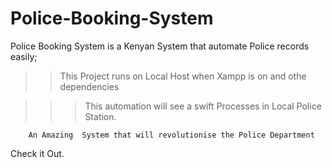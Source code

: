 # Police-Booking-System

Police Booking System is a Kenyan System that automate Police records easily;

>> This Project runs on Local Host when Xampp is on and othe dependencies

   >>> This automation will see a swift Processes in Local Police Station.
          
        An Amazing  System that will revolutionise the Police Department
          





         
Check it Out.
